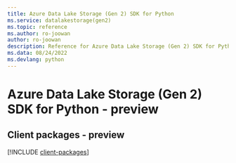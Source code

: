 ```yaml
---
title: Azure Data Lake Storage (Gen 2) SDK for Python
ms.service: datalakestorage(gen2)
ms.topic: reference
ms.author: ro-joowan
author: ro-joowan
description: Reference for Azure Data Lake Storage (Gen 2) SDK for Python
ms.data: 08/24/2022
ms.devlang: python
---
```

# Azure Data Lake Storage (Gen 2) SDK for Python - preview

## Client packages - preview
[!INCLUDE [client-packages](data-lake-storage-(gen-2)-client-index.md)]